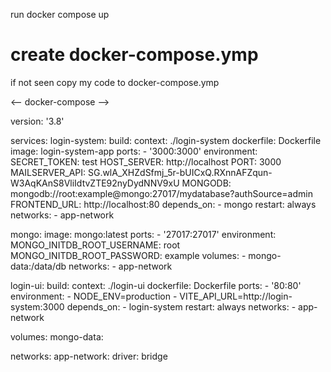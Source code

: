 run docker compose up

# create docker-compose.ymp

if not seen copy my code to docker-compose.ymp


<-- docker-compose -->

version: '3.8'

services:
  login-system:
    build:
      context: ./login-system 
      dockerfile: Dockerfile 
    image: login-system-app
    ports:
      - '3000:3000'
    environment:
      SECRET_TOKEN: test
      HOST_SERVER: http://localhost
      PORT: 3000
      MAILSERVER_API: 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
      MONGODB: mongodb://root:example@mongo:27017/mydatabase?authSource=admin
      FRONTEND_URL: http://localhost:80
    depends_on:
      - mongo
    restart: always
    networks:
      - app-network

  mongo:
    image: mongo:latest
    ports:
      - '27017:27017'
    environment:
      MONGO_INITDB_ROOT_USERNAME: root
      MONGO_INITDB_ROOT_PASSWORD: example
    volumes:
      - mongo-data:/data/db
    networks:
      - app-network

  login-ui:
    build:
      context: ./login-ui 
      dockerfile: Dockerfile
    ports:
      - '80:80'
    environment:
      - NODE_ENV=production
      - VITE_API_URL=http://login-system:3000
    depends_on:
      - login-system
    restart: always
    networks:
      - app-network

volumes:
  mongo-data:

networks:
  app-network:
    driver: bridge
